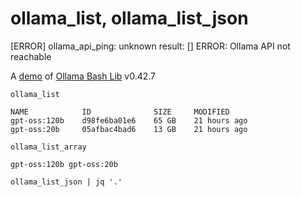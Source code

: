 # ollama_list, ollama_list_json
[ERROR] ollama_api_ping: unknown result: []
ERROR: Ollama API not reachable

A [demo](../README.md#demos) of [Ollama Bash Lib](https://github.com/attogram/ollama-bash-lib) v0.42.7

```
ollama_list
```
```
NAME            ID              SIZE     MODIFIED     
gpt-oss:120b    d98fe6ba01e6    65 GB    21 hours ago    
gpt-oss:20b     05afbac4bad6    13 GB    21 hours ago    
```

```
ollama_list_array
```
```
gpt-oss:120b gpt-oss:20b
```

```
ollama_list_json | jq '.'
```
```json
```
